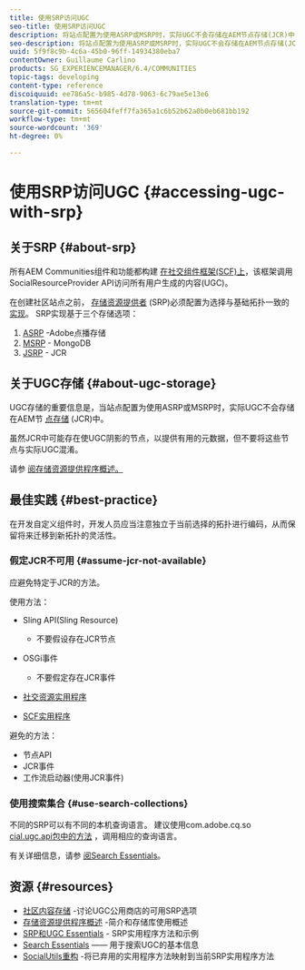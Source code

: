 ```yaml
---
title: 使用SRP访问UGC
seo-title: 使用SRP访问UGC
description: 将站点配置为使用ASRP或MSRP时，实际UGC不会存储在AEM节点存储(JCR)中
seo-description: 将站点配置为使用ASRP或MSRP时，实际UGC不会存储在AEM节点存储(JCR)中
uuid: 5f9f8c9b-4c6a-45b0-96ff-14934380eba7
contentOwner: Guillaume Carlino
products: SG_EXPERIENCEMANAGER/6.4/COMMUNITIES
topic-tags: developing
content-type: reference
discoiquuid: ee786a5c-b985-4d78-9063-6c79ae5e13e6
translation-type: tm+mt
source-git-commit: 565604feff7fa365a1c6b52b62a0b0eb681bb192
workflow-type: tm+mt
source-wordcount: '369'
ht-degree: 0%

---
```



# 使用SRP访问UGC {#accessing-ugc-with-srp}

## 关于SRP {#about-srp}

所有AEM Communities组件和功能都构建 [在社交组件框架(SCF)上](scf.md)，该框架调用SocialResourceProvider API访问所有用户生成的内容(UGC)。

在创建社区站点之前， [存储资源提供者](working-with-srp.md) (SRP)必须配置为选择与基础拓扑一致的 [实现](topologies.md)。 SRP实现基于三个存储选项：

1. [ASRP](asrp.md) -Adobe点播存储
2. [MSRP](msrp.md) - MongoDB
3. [JSRP](jsrp.md) - JCR

## 关于UGC存储 {#about-ugc-storage}

UGC存储的重要信息是，当站点配置为使用ASRP或MSRP时，实际UGC不会存储在AEM节 [点存储](../../help/sites-deploying/data-store-config.md) (JCR)中。

虽然JCR中可能存在使UGC阴影的节点，以提供有用的元数据，但不要将这些节点与实际UGC混淆。

请参 [阅存储资源提供程序概述。](srp.md)

## 最佳实践 {#best-practice}

在开发自定义组件时，开发人员应当注意独立于当前选择的拓扑进行编码，从而保留将来迁移到新拓扑的灵活性。

### 假定JCR不可用 {#assume-jcr-not-available}

应避免特定于JCR的方法。

使用方法：

* Sling API(Sling Resource)
   * 不要假设存在JCR节点

* OSGi事件
   * 不要假定存在JCR事件

* [社交资源实用程序](socialutils.md#socialresourceutilities-package)
* [SCF实用程序](socialutils.md#scfutilities-package)

避免的方法：

* 节点API
* JCR事件
* 工作流启动器(使用JCR事件)

### 使用搜索集合 {#use-search-collections}

不同的SRP可以有不同的本机查询语言。 建议使用com.adobe.cq.so [cial.ugc.api包中的方法](https://helpx.adobe.com/experience-manager/6-4/sites/developing/using/reference-materials/javadoc/com/adobe/cq/social/ugc/api/package-summary.html) ，调用相应的查询语言。

有关详细信息，请参 [阅Search Essentials](search-implementation.md)。

## 资源 {#resources}

* [社区内容存储](working-with-srp.md) -讨论UGC公用商店的可用SRP选项
* [存储资源提供程序概述](srp.md) -简介和存储库使用概述
* [SRP和UGC Essentials](srp-and-ugc.md) - SRP实用程序方法和示例
* [Search Essentials](search-implementation.md) —— 用于搜索UGC的基本信息
* [SocialUtils重构](socialutils.md) -将已弃用的实用程序方法映射到当前SRP实用程序方法
